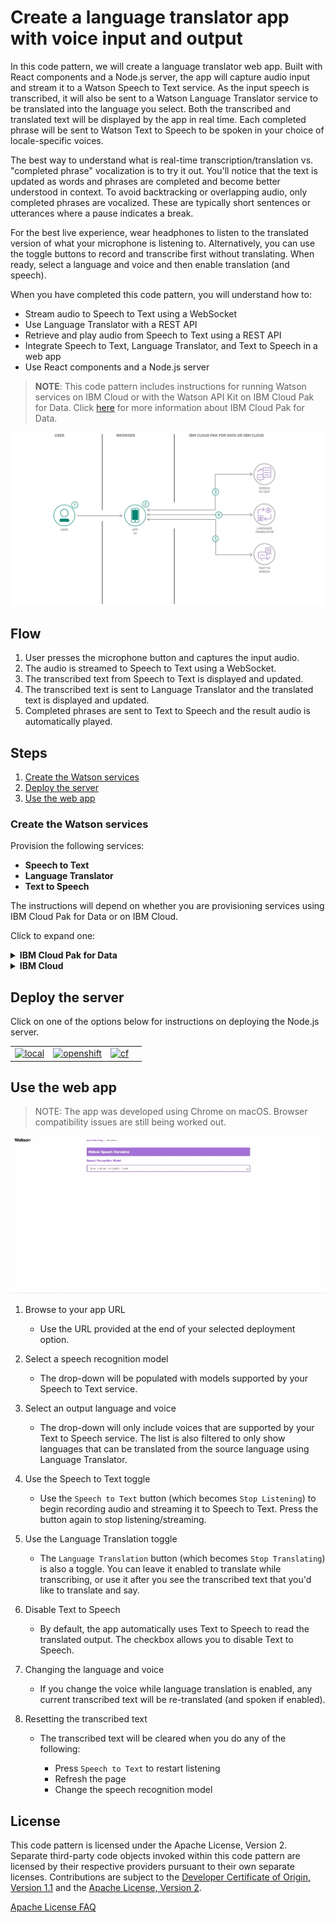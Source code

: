 # Create a language translator app with voice input and output

In this code pattern, we will create a language translator web app. Built with React components
and a Node.js server, the app will capture audio input and stream it to a
Watson Speech to Text service. As the input speech is transcribed, it will also be sent to a
Watson Language Translator service to be translated into the language you select. Both the transcribed and translated
text will be displayed by the app in real time. Each completed phrase will be sent to Watson Text to Speech to be spoken
in your choice of locale-specific voices.

The best way to understand what is real-time transcription/translation vs. "completed phrase" vocalization is
to try it out. You'll notice that the text is updated as words and phrases are completed and become better understood in
context. To avoid backtracking or overlapping audio, only completed phrases are vocalized. These are typically
short sentences or utterances where a pause indicates a break.

For the best live experience, wear headphones to listen to the translated version of what your microphone is listening to.
Alternatively, you can use the toggle buttons to record and transcribe first without translating. When ready, select
a language and voice and then enable translation (and speech).

When you have completed this code pattern, you will understand how to:

* Stream audio to Speech to Text using a WebSocket
* Use Language Translator with a REST API
* Retrieve and play audio from Speech to Text using a REST API
* Integrate Speech to Text, Language Translator, and Text to Speech in a web app
* Use React components and a Node.js server

> **NOTE**: This code pattern includes instructions for running Watson services on IBM Cloud or with the Watson API Kit on IBM Cloud Pak for Data.
> Click [here](https://www.ibm.com/products/cloud-pak-for-data) for more information about IBM Cloud Pak for Data.

![architecture](doc/source/images/architecture.png)

## Flow

1. User presses the microphone button and captures the input audio.
1. The audio is streamed to Speech to Text using a WebSocket.
1. The transcribed text from Speech to Text is displayed and updated.
1. The transcribed text is sent to Language Translator and the translated text is displayed and updated.
1. Completed phrases are sent to Text to Speech and the result audio is automatically played.

## Steps

1. [Create the Watson services](#create-the-watson-services)
2. [Deploy the server](#deploy-the-server)
3. [Use the web app](#use-the-web-app)


### Create the Watson services

Provision the following services:

* **Speech to Text**
* **Language Translator**
* **Text to Speech**

The instructions will depend on whether you are provisioning services using IBM Cloud Pak for Data or on IBM Cloud.

Click to expand one:

<details><summary><b>IBM Cloud Pak for Data</b></summary>
<p>
<p>
<i>Use the following instructions for each of the three services.</i>
<p>
<h5>Install and provision service instances</h5>
<p>
The services are not available by default. An administrator must install them on the IBM Cloud Pak for Data platform, and you must be given access to the service. To determine whether the service is installed, Click the <b>Services</b> icon (<img class="lazycontent" src="doc/source/images/services_icon.png" alt="services_icon"/>) and check whether the service is enabled.
<p>
<h5>Gather credentials</h5>
<p>
<ol>
    <li>For production use, create a user to use for authentication. From the main navigation menu (☰), select <b>Administer > Manage users</b> and then <b>+ New user</b>.</li>
    <li>From the main navigation menu (☰), select <b>My instances</b>.</li>
    <li>On the <b>Provisioned instances</b> tab, find your service instance, and then hover over the last column to find and click the ellipses icon. Choose <b>View details</b>.</li>
    <li>Copy the <b>URL</b> to use as the <b>{SERVICE_NAME}_URL</b> when you configure credentials.</li>
    <li><i>Optionally, copy the <b>Bearer token</b> to use in development testing only. It is not recommended to use the bearer token except during testing and development because that token does not expire.</i></li>
    <li>Use the <b>Menu</b> and select <b>Users</b> and <b>+ Add user</b> to grant your user access to this service instance. This is the user name (and password) you will use when you configure credentials to allow the Node.js server to authenticate.</li>
</ol>

</details>

<details><summary><b>IBM Cloud</b></summary>
<p>
<h5>Create the service instances</h5>
  <ul>
    <li>If you do not have an IBM Cloud account, register for a free trial account <a href="https://cloud.ibm.com/registration">here</a>.</li>
    <li>Create a <b>Speech to Text</b> instance from <a href="https://cloud.ibm.com/catalog/services/speech-to-text">the catalog</a>.</li>
    <li>Create a <b>Language Translator</b> instance from <a href="https://cloud.ibm.com/catalog/services/speech-to-text">the catalog</a>.</li>
    <li>Create a <b>Text to Speech</b> instance from <a href="https://cloud.ibm.com/catalog/services/speech-to-text">the catalog</a>.</li>
  </ul>
<h5>Gather credentials</h5>
  <ol>
    <li>From the main navigation menu (☰), select <b>Resource list</b> to find your services under <b>Services</b>.</li>
    <li>Click on each service to find the <b>Manage</b> view where you can collect the <b>API Key</b> and <b>URL</b> to use for each service when you configure credentials.
  </ol>

</details>

## Deploy the server

Click on one of the options below for instructions on deploying the Node.js server.

|   |   |   |   |
| - | - | - | - |
| [![local](https://raw.githubusercontent.com/IBM/pattern-utils/master/deploy-buttons/local.png)](doc/source/local.md) | [![openshift](https://raw.githubusercontent.com/IBM/pattern-utils/master/deploy-buttons/openshift.png)](doc/source/openshift.md) | [![cf](https://raw.githubusercontent.com/IBM/pattern-utils/master/deploy-buttons/cf.png)](doc/source/cf.md) |

## Use the web app

> NOTE: The app was developed using Chrome on macOS. Browser compatibility issues are still being worked out.

![watson-speech-translator.gif](doc/source/images/watson-speech-translator.gif)

1. Browse to your app URL

   * Use the URL provided at the end of your selected deployment option.

1. Select a speech recognition model

   * The drop-down will be populated with models supported by your Speech to Text service.
   
1. Select an output language and voice

   * The drop-down will only include voices that are supported by your Text to Speech service.
     The list is also filtered to only show languages that can be translated from the source
     language using Language Translator.
     
1. Use the Speech to Text toggle

   * Use the `Speech to Text` button (which becomes `Stop Listening`) to begin recording audio
     and streaming it to Speech to Text. Press the button again to stop listening/streaming.
     
1. Use the Language Translation toggle

   * The `Language Translation` button (which becomes `Stop Translating`) is also a toggle.
     You can leave it enabled to translate while transcribing, or use it after you see the
     transcribed text that you'd like to translate and say.
     
1. Disable Text to Speech

   * By default, the app automatically uses Text to Speech to read the translated output.
     The checkbox allows you to disable Text to Speech.

1. Changing the language and voice

   * If you change the voice while language translation is enabled, any current transcribed
     text will be re-translated (and spoken if enabled).
     
1. Resetting the transcribed text

   * The transcribed text will be cleared when you do any of the following:
   
     * Press `Speech to Text` to restart listening
     * Refresh the page
     * Change the speech recognition model

## License

This code pattern is licensed under the Apache License, Version 2. Separate third-party code objects invoked within this code pattern are licensed by their respective providers pursuant to their own separate licenses. Contributions are subject to the [Developer Certificate of Origin, Version 1.1](https://developercertificate.org/) and the [Apache License, Version 2](https://www.apache.org/licenses/LICENSE-2.0.txt).

[Apache License FAQ](https://www.apache.org/foundation/license-faq.html#WhatDoesItMEAN)
